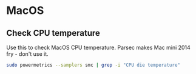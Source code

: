 # MacOS

## Check CPU temperature

Use this to check MacOS CPU temperature. Parsec makes Mac mini 2014 fry - don't use it.

```bash
sudo powermetrics --samplers smc | grep -i "CPU die temperature"
```
